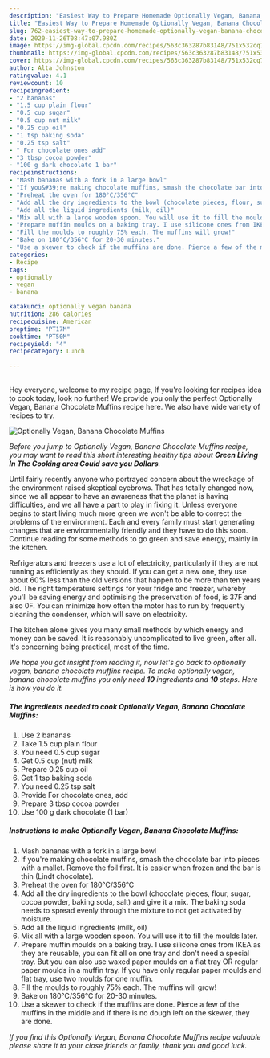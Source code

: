 ```yaml
---
description: "Easiest Way to Prepare Homemade Optionally Vegan, Banana Chocolate Muffins"
title: "Easiest Way to Prepare Homemade Optionally Vegan, Banana Chocolate Muffins"
slug: 762-easiest-way-to-prepare-homemade-optionally-vegan-banana-chocolate-muffins
date: 2020-11-26T08:47:07.980Z
image: https://img-global.cpcdn.com/recipes/563c363287b83148/751x532cq70/optionally-vegan-banana-chocolate-muffins-recipe-main-photo.jpg
thumbnail: https://img-global.cpcdn.com/recipes/563c363287b83148/751x532cq70/optionally-vegan-banana-chocolate-muffins-recipe-main-photo.jpg
cover: https://img-global.cpcdn.com/recipes/563c363287b83148/751x532cq70/optionally-vegan-banana-chocolate-muffins-recipe-main-photo.jpg
author: Alta Johnston
ratingvalue: 4.1
reviewcount: 10
recipeingredient:
- "2 bananas"
- "1.5 cup plain flour"
- "0.5 cup sugar"
- "0.5 cup nut milk"
- "0.25 cup oil"
- "1 tsp baking soda"
- "0.25 tsp salt"
- " For chocolate ones add"
- "3 tbsp cocoa powder"
- "100 g dark chocolate 1 bar"
recipeinstructions:
- "Mash bananas with a fork in a large bowl"
- "If you&#39;re making chocolate muffins, smash the chocolate bar into pieces with a mallet. Remove the foil first. It is easier when frozen and the bar is thin (Lindt chocolate)."
- "Preheat the oven for 180°C/356°C"
- "Add all the dry ingredients to the bowl (chocolate pieces, flour, sugar, cocoa powder, baking soda, salt) and give it a mix. The baking soda needs to spread evenly through the mixture to not get activated by moisture."
- "Add all the liquid ingredients (milk, oil)"
- "Mix all with a large wooden spoon. You will use it to fill the moulds later."
- "Prepare muffin moulds on a baking tray. I use silicone ones from IKEA as they are reusable, you can fit all on one tray and don&#39;t need a special tray. But you can also use waxed paper moulds on a flat tray OR regular paper moulds in a muffin tray. If you have only regular paper moulds and flat tray, use two moulds for one muffin."
- "Fill the moulds to roughly 75% each. The muffins will grow!"
- "Bake on 180°C/356°C for 20-30 minutes."
- "Use a skewer to check if the muffins are done. Pierce a few of the muffins in the middle and if there is no dough left on the skewer, they are done."
categories:
- Recipe
tags:
- optionally
- vegan
- banana

katakunci: optionally vegan banana 
nutrition: 286 calories
recipecuisine: American
preptime: "PT17M"
cooktime: "PT50M"
recipeyield: "4"
recipecategory: Lunch

---
```

<br>
Hey everyone, welcome to my recipe page, If you're looking for recipes idea to cook today, look no further! We provide you only the perfect Optionally Vegan, Banana Chocolate Muffins recipe here. We also have wide variety of recipes to try.
<br>


![Optionally Vegan, Banana Chocolate Muffins](https://img-global.cpcdn.com/recipes/563c363287b83148/751x532cq70/optionally-vegan-banana-chocolate-muffins-recipe-main-photo.jpg)

<i>Before you jump to Optionally Vegan, Banana Chocolate Muffins recipe, you may want to read this short interesting healthy tips about 
<strong>Green Living In The Cooking area Could save you Dollars</strong>.</i>
</br>

Until fairly recently anyone who portrayed concern about the wreckage of the environment raised skeptical eyebrows. That has totally changed now, since we all appear to have an awareness that the planet is having difficulties, and we all have a part to play in fixing it. Unless everyone begins to start living much more green we won't be able to correct the problems of the environment. Each and every family must start generating changes that are environmentally friendly and they have to do this soon. Continue reading for some methods to go green and save energy, mainly in the kitchen.

Refrigerators and freezers use a lot of electricity, particularly if they are not running as efficiently as they should. If you can get a new one, they use about 60% less than the old versions that happen to be more than ten years old. The right temperature settings for your fridge and freezer, whereby you'll be saving energy and optimising the preservation of food, is 37F and also 0F. You can minimize how often the motor has to run by frequently cleaning the condenser, which will save on electricity.

The kitchen alone gives you many small methods by which energy and money can be saved. It is reasonably uncomplicated to live green, after all. It's concerning being practical, most of the time.


<i>We hope you got insight from reading it, now let's go back to optionally vegan, banana chocolate muffins recipe. To make optionally vegan, banana chocolate muffins you only need <strong>10</strong> ingredients and <strong>10</strong> steps. Here is how you do it.
</i>

##### The ingredients needed to cook Optionally Vegan, Banana Chocolate Muffins:

1. Use 2 bananas
1. Take 1.5 cup plain flour
1. You need 0.5 cup sugar
1. Get 0.5 cup (nut) milk
1. Prepare 0.25 cup oil
1. Get 1 tsp baking soda
1. You need 0.25 tsp salt
1. Provide  For chocolate ones, add
1. Prepare 3 tbsp cocoa powder
1. Use 100 g dark chocolate (1 bar)


##### Instructions to make Optionally Vegan, Banana Chocolate Muffins:

1. Mash bananas with a fork in a large bowl
1. If you&#39;re making chocolate muffins, smash the chocolate bar into pieces with a mallet. Remove the foil first. It is easier when frozen and the bar is thin (Lindt chocolate).
1. Preheat the oven for 180°C/356°C
1. Add all the dry ingredients to the bowl (chocolate pieces, flour, sugar, cocoa powder, baking soda, salt) and give it a mix. The baking soda needs to spread evenly through the mixture to not get activated by moisture.
1. Add all the liquid ingredients (milk, oil)
1. Mix all with a large wooden spoon. You will use it to fill the moulds later.
1. Prepare muffin moulds on a baking tray. I use silicone ones from IKEA as they are reusable, you can fit all on one tray and don&#39;t need a special tray. But you can also use waxed paper moulds on a flat tray OR regular paper moulds in a muffin tray. If you have only regular paper moulds and flat tray, use two moulds for one muffin.
1. Fill the moulds to roughly 75% each. The muffins will grow!
1. Bake on 180°C/356°C for 20-30 minutes.
1. Use a skewer to check if the muffins are done. Pierce a few of the muffins in the middle and if there is no dough left on the skewer, they are done.


<i>If you find this Optionally Vegan, Banana Chocolate Muffins recipe valuable please share it to your close friends or family, thank you and good luck.</i>
